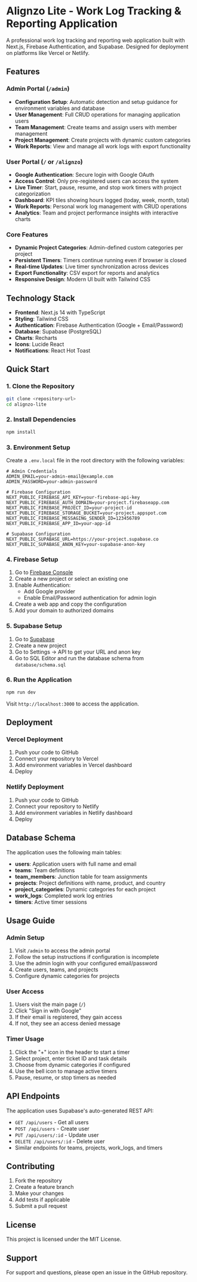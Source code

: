 # Alignzo Lite - Work Log Tracking & Reporting Application

A professional work log tracking and reporting web application built with Next.js, Firebase Authentication, and Supabase. Designed for deployment on platforms like Vercel or Netlify.

## Features

### Admin Portal (`/admin`)
- **Configuration Setup**: Automatic detection and setup guidance for environment variables and database
- **User Management**: Full CRUD operations for managing application users
- **Team Management**: Create teams and assign users with member management
- **Project Management**: Create projects with dynamic custom categories
- **Work Reports**: View and manage all work logs with export functionality

### User Portal (`/` or `/alignzo`)
- **Google Authentication**: Secure login with Google OAuth
- **Access Control**: Only pre-registered users can access the system
- **Live Timer**: Start, pause, resume, and stop work timers with project categorization
- **Dashboard**: KPI tiles showing hours logged (today, week, month, total)
- **Work Reports**: Personal work log management with CRUD operations
- **Analytics**: Team and project performance insights with interactive charts

### Core Features
- **Dynamic Project Categories**: Admin-defined custom categories per project
- **Persistent Timers**: Timers continue running even if browser is closed
- **Real-time Updates**: Live timer synchronization across devices
- **Export Functionality**: CSV export for reports and analytics
- **Responsive Design**: Modern UI built with Tailwind CSS

## Technology Stack

- **Frontend**: Next.js 14 with TypeScript
- **Styling**: Tailwind CSS
- **Authentication**: Firebase Authentication (Google + Email/Password)
- **Database**: Supabase (PostgreSQL)
- **Charts**: Recharts
- **Icons**: Lucide React
- **Notifications**: React Hot Toast

## Quick Start

### 1. Clone the Repository
```bash
git clone <repository-url>
cd alignzo-lite
```

### 2. Install Dependencies
```bash
npm install
```

### 3. Environment Setup

Create a `.env.local` file in the root directory with the following variables:

```env
# Admin Credentials
ADMIN_EMAIL=your-admin-email@example.com
ADMIN_PASSWORD=your-admin-password

# Firebase Configuration
NEXT_PUBLIC_FIREBASE_API_KEY=your-firebase-api-key
NEXT_PUBLIC_FIREBASE_AUTH_DOMAIN=your-project.firebaseapp.com
NEXT_PUBLIC_FIREBASE_PROJECT_ID=your-project-id
NEXT_PUBLIC_FIREBASE_STORAGE_BUCKET=your-project.appspot.com
NEXT_PUBLIC_FIREBASE_MESSAGING_SENDER_ID=123456789
NEXT_PUBLIC_FIREBASE_APP_ID=your-app-id

# Supabase Configuration
NEXT_PUBLIC_SUPABASE_URL=https://your-project.supabase.co
NEXT_PUBLIC_SUPABASE_ANON_KEY=your-supabase-anon-key
```

### 4. Firebase Setup

1. Go to [Firebase Console](https://console.firebase.google.com)
2. Create a new project or select an existing one
3. Enable Authentication:
   - Add Google provider
   - Enable Email/Password authentication for admin login
4. Create a web app and copy the configuration
5. Add your domain to authorized domains

### 5. Supabase Setup

1. Go to [Supabase](https://supabase.com)
2. Create a new project
3. Go to Settings → API to get your URL and anon key
4. Go to SQL Editor and run the database schema from `database/schema.sql`

### 6. Run the Application

```bash
npm run dev
```

Visit `http://localhost:3000` to access the application.

## Deployment

### Vercel Deployment

1. Push your code to GitHub
2. Connect your repository to Vercel
3. Add environment variables in Vercel dashboard
4. Deploy

### Netlify Deployment

1. Push your code to GitHub
2. Connect your repository to Netlify
3. Add environment variables in Netlify dashboard
4. Deploy

## Database Schema

The application uses the following main tables:

- **users**: Application users with full name and email
- **teams**: Team definitions
- **team_members**: Junction table for team assignments
- **projects**: Project definitions with name, product, and country
- **project_categories**: Dynamic categories for each project
- **work_logs**: Completed work log entries
- **timers**: Active timer sessions

## Usage Guide

### Admin Setup

1. Visit `/admin` to access the admin portal
2. Follow the setup instructions if configuration is incomplete
3. Use the admin login with your configured email/password
4. Create users, teams, and projects
5. Configure dynamic categories for projects

### User Access

1. Users visit the main page (`/`)
2. Click "Sign in with Google"
3. If their email is registered, they gain access
4. If not, they see an access denied message

### Timer Usage

1. Click the "+" icon in the header to start a timer
2. Select project, enter ticket ID and task details
3. Choose from dynamic categories if configured
4. Use the bell icon to manage active timers
5. Pause, resume, or stop timers as needed

## API Endpoints

The application uses Supabase's auto-generated REST API:

- `GET /api/users` - Get all users
- `POST /api/users` - Create user
- `PUT /api/users/:id` - Update user
- `DELETE /api/users/:id` - Delete user
- Similar endpoints for teams, projects, work_logs, and timers

## Contributing

1. Fork the repository
2. Create a feature branch
3. Make your changes
4. Add tests if applicable
5. Submit a pull request

## License

This project is licensed under the MIT License.

## Support

For support and questions, please open an issue in the GitHub repository.
